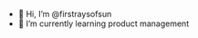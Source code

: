 - 👋 Hi, I’m @firstraysofsun
- 🌱 I’m currently learning product management


<!---
firstraysofsun/firstraysofsun is a ✨ special ✨ repository because its `README.md` (this file) appears on your GitHub profile.
You can click the Preview link to take a look at your changes.
--->
